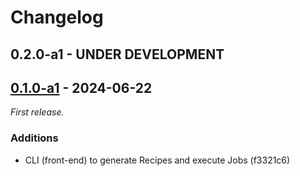 # Changelog

## 0.2.0-a1 - UNDER DEVELOPMENT

## [0.1.0-a1] - 2024-06-22

_First release._

### Additions

- CLI (front-end) to generate Recipes and execute Jobs (f3321c6)

[0.1.0-a1]: https://github.com/tomlchef/tomlchef/releases/tag/0.1.0-a1
